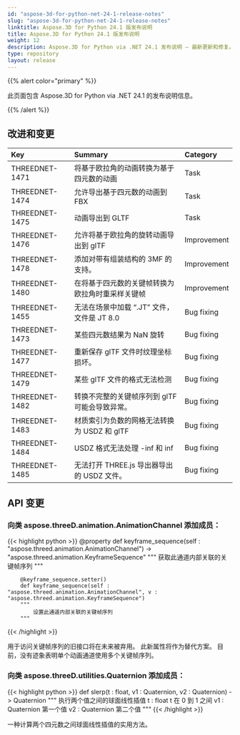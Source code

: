 ```yaml
---
id: "aspose-3d-for-python-net-24-1-release-notes"
slug: "aspose-3d-for-python-net-24-1-release-notes"
linktitle: Aspose.3D for Python 24.1 版发布说明
title: Aspose.3D for Python 24.1 版发布说明
weight: 12
description: Aspose.3D for Python via .NET 24.1 发布说明 – 最新更新和修复。
type: repository
layout: release
---
```


{{% alert color="primary" %}}

此页面包含 Aspose.3D for Python via .NET 24.1 的发布说明信息。

{{% /alert %}}
## **改进和变更**

|**Key**|**Summary**|**Category**|
| :- | :- | :- |
| THREEDNET-1471 | 将基于欧拉角的动画转换为基于四元数的动画 | Task |
| THREEDNET-1474 | 允许导出基于四元数的动画到 FBX | Task |
| THREEDNET-1475 | 动画导出到 GLTF | Task |
| THREEDNET-1476 | 允许将基于欧拉角的旋转动画导出到 glTF | Improvement |
| THREEDNET-1478 | 添加对带有组装结构的 3MF 的支持。 | Improvement |
| THREEDNET-1480 | 在将基于四元数的关键帧转换为欧拉角时重采样关键帧 | Improvement |
| THREEDNET-1455 | 无法在场景中加载 “.JT” 文件，文件是 JT 8.0 | Bug fixing |
| THREEDNET-1473 | 某些四元数结果为 NaN 旋转 | Bug fixing |
| THREEDNET-1477 | 重新保存 glTF 文件时纹理坐标损坏。 | Bug fixing |
| THREEDNET-1479 | 某些 glTF 文件的格式无法检测 | Bug fixing |
| THREEDNET-1482 | 转换不完整的关键帧序列到 glTF 可能会导致异常。 | Bug fixing |
| THREEDNET-1483 | 材质索引为负数的网格无法转换为 USDZ 和 glTF | Bug fixing |
| THREEDNET-1484 | USDZ 格式无法处理 -inf 和 inf | Bug fixing |
| THREEDNET-1485 | 无法打开 THREE.js 导出器导出的 USDZ 文件。 | Bug fixing |


## API 变更 ##

### 向类 **aspose.threeD.animation.AnimationChannel** 添加成员：

{{< highlight python >}}
        @property
        def keyframe_sequence(self : "aspose.threed.animation.AnimationChannel") -> "aspose.threed.animation.KeyframeSequence"
        """
            获取此通道内部关联的关键帧序列
        """

        @keyframe_sequence.setter()
        def keyframe_sequence(self : "aspose.threed.animation.AnimationChannel", v : "aspose.threed.animation.KeyframeSequence")
        """
            设置此通道内部关联的关键帧序列
        """

{{< /highlight >}}

用于访问关键帧序列的旧接口将在未来被弃用。 此新属性将作为替代方案。 目前，没有迹象表明单个动画通道使用多个关键帧序列。

### 向类 **aspose.threeD.utilities.Quaternion** 添加成员：

{{< highlight python >}}
        def slerp(t : float, v1 : Quaternion, v2 : Quaternion) -> Quaternion
        """
                执行两个值之间的球面线性插值
                t : float
                        t 在 0 到 1 之间
                v1 : Quaternion
                        第一个值
                v2 : Quaternion
                        第二个值
        """
{{< /highlight >}}

一种计算两个四元数之间球面线性插值的实用方法。